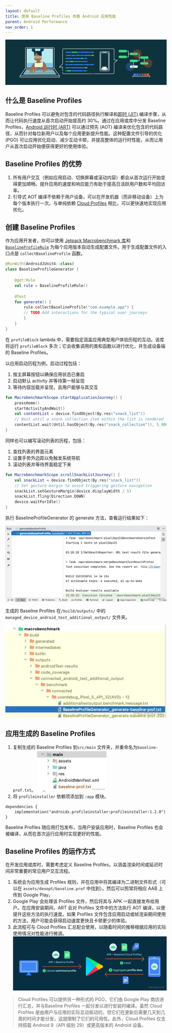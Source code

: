 ```yaml
---
layout: default
title: 使用 Baseline Profiles 改善 Android 应用性能
parent: Android Performance
nav_order: 1
---
```


![image.png](./assets/baseline-profile.png)

## 什么是 Baseline Profiles
Baseline Profiles 可以避免对包含的代码路径执行解译和[即时 (JIT)](https://developer.android.com/about/versions/nougat/android-7.0?hl=zh-cn#jit_aot) 编译步骤，从而让代码执行速度从首次启动开始提高约 30%。通过在应用或库中分发 Baseline Profiles，[Android 运行时 (ART)](https://developer.android.com/about/versions/nougat/android-7.0#jit_aot) 可以通过预先 (AOT) 编译来优化包含的代码路径，从而针对每位新用户以及每个应用更新提升性能。这种配置文件引导的优化 (PGO) 可让应用优化启动、减少互动卡顿，并提高整体的运行时性能，从而让用户从首次启动开始便获得更好的使用体验。

## Baseline Profiles 的优势

1. 所有用户交互（例如应用启动、切换屏幕或滚动内容）都会从首次运行开始变得更加顺畅。提升应用的速度和响应能力有助于提高日活跃用户数和平均回访率。
2. 引导式 AOT 编译不依赖于用户设备，可以在开发机器（而非移动设备）上为每个版本执行一次。与单纯依赖 [Cloud Profiles](https://developer.android.com/topic/performance/baselineprofiles/overview#cloud-profiles) 相比，可以更快速地实现应用优化。

## 创建 Baseline Profiles
作为应用开发者，你可以使用 [Jetpack Macrobenchmark 库](https://developer.android.com/macrobenchmark)和 [`BaselineProfileRule`](https://developer.android.com/reference/kotlin/androidx/benchmark/macro/junit4/BaselineProfileRule) 为每个应用版本自动生成配置文件。用于生成配置文件的入口点是 `collectBaselineProfile` 函数。

```kotlin
@RunWith(AndroidJUnit4::class)
class BaselineProfileGenerator {

    @get:Rule
	val rule = BaselineProfileRule()

	@Test
	fun generate() {
		rule.collectBaselineProfile("com.example.app") {
		// TODO Add interactions for the typical user journeys
		}
	}
}
```
在 `profileBlock` lambda 中，需要指定涵盖应用典型用户体验历程的互动。该库将运行 `profileBlock` 多次；它会收集调用的类和函数以进行优化，并生成设备端的 Baseline Profiles。

以应用启动历程为例，启动过程包括：
1.  按主屏幕按钮以确保应用状态已重启
2.  启动默认 activity 并等待第一帧呈现
3.  等待内容加载并呈现，且用户能够与其交互

```kotlin
fun MacrobenchmarkScope.startApplicationJourney() {
	pressHome()
	startActivityAndWait()
	val contentList = device.findObject(By.res("snack_list"))
	// Wait until a snack collection item within the list is rendered
	contentList.wait(Until.hasObject(By.res("snack_collection")), 5_000)
}
```

同样也可以编写滚动列表的历程，包括：
1. 查找列表的界面元素
2. 设置手势外边距以免触发系统导航
3. 滚动列表并等待界面稳定下来

```kotlin
fun MacrobenchmarkScope.scrollSnackListJourney() {
	val snackList = device.findObject(By.res("snack_list"))
	// Set gesture margin to avoid triggering gesture navigation
	snackList.setGestureMargin(device.displayWidth / 5)
	snackList.fling(Direction.DOWN)
	device.waitForIdle()
}
```
执行 BaselineProfileGenerator 的 generate 方法，查看运行结果如下：

![4b5b2d0091b4518c_1920.png](./assets/baseline-profile-console.webp)

生成的 Baseline Profiles 在`/build/outputs/` 中的 `managed_device_android_test_additional_output/` 文件夹。

![b104f315f06b3578_1920.png](./assets/baseline-profile-out.webp)

## 应用生成的 Baseline Profiles
1. 复制生成的 Baseline Profiles 到`src/main` 文件夹，并重命名为`baseline-prof.txt`。
![8973f012921669f6_1920.png](./assets/baseline-profile-src.webp)
2. 将 `profileinstaller` 依赖项添加到 `:app` 模块。
```
dependencies {
	implementation("androidx.profileinstaller:profileinstaller:1.2.0")
}
```
Baseline Profiles 随应用打包发布，当用户安装应用时，Baseline Profiles 也会被编译，从而在首次运行应用时实现更好的性能。

## Baseline Profiles 的运作方式

在开发应用或库时，需要考虑定义 Baseline Profiles，以涵盖渲染时间或延迟时间非常重要的常见用户交互流程。

1. 系统会为应用生成 Profiles 规则，并在应用中将其编译为二进制文件形式（可以在 `assets/dexopt/baseline.prof` 中找到）。然后可以照常将相应 AAB 上传到 Google Play。
2. Google Play 会处理该 Profiles 文件，然后将其与 APK 一起直接发布给用户。在应用安装期间，ART 会对 Profiles 文件中的方法执行 AOT 编译，以便提升这些方法的执行速度。如果 Profiles 文件包含应用启动或帧渲染期间使用的方法，用户可能会获得启动速度更快且卡顿更少的体验。
3. 此流程可与 Cloud Profiles 汇总配合使用，以随着时间的推移根据应用的实际使用情况对性能进行微调。
![baselineprofile_workflow.png](./assets/baseline-profile-flow.webp)

> Cloud Profiles 可以提供另一种形式的 PGO，它们由 Google Play 商店进行汇总，并与Baseline Profiles 一起分发以进行安装时编译。虽然 Cloud Profiles 是由用户与应用的实际互动驱动的，但它们在更新后需要几天到几周的时间才能分发，这就限制了它们的可用性。此外，Cloud Profiles 仅支持搭载 Android 9（API 级别 29）或更高版本的 Android 设备。

